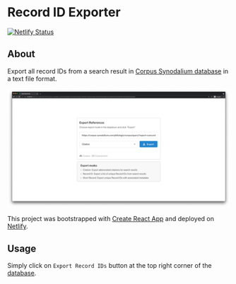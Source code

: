 # Record ID Exporter

[![Netlify Status](https://api.netlify.com/api/v1/badges/9ef68e57-c4ce-4922-81c1-11a40d81adc1/deploy-status)](https://app.netlify.com/sites/cosyn-export/deploys)

## About

Export all record IDs from a search result in [Corpus Synodalium database](https://corpus-synodalium.com/philologic/corpus/) in a text file format.

![Cosyn Exporter Screenshot](./docs/cosyn-exporter.png)

This project was bootstrapped with [Create React App](https://github.com/facebook/create-react-app) and deployed on [Netlify](https://www.netlify.com/).

## Usage

Simply click on `Export Record IDs` button at the top right corner of the [database](https://corpus-synodalium.com/philologic/corpus/).
